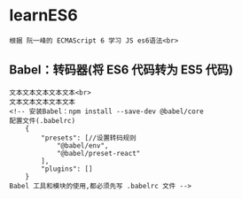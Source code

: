 learnES6
=
	根据 阮一峰的 ECMAScript 6 学习 JS es6语法<br>

Babel：转码器(将 ES6 代码转为 ES5 代码)
-
	文本文本文本文本文本<br>
	文本文本文本文本文本
	<!-- 安装Babel：npm install --save-dev @babel/core
	配置文件(.babelrc)
		{
			"presets": [//设置转码规则
				"@babel/env",
				"@babel/preset-react"
			],
			"plugins": []
		}
	Babel 工具和模块的使用,都必须先写 .babelrc 文件 -->







